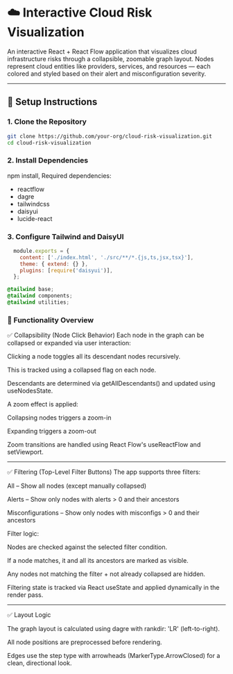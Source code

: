 # ☁️ Interactive Cloud Risk Visualization

An interactive React + React Flow application that visualizes cloud infrastructure risks through a collapsible, zoomable graph layout. Nodes represent cloud entities like providers, services, and resources — each colored and styled based on their alert and misconfiguration severity.

---

## 🚀 Setup Instructions

### 1. Clone the Repository

```bash
git clone https://github.com/your-org/cloud-risk-visualization.git
cd cloud-risk-visualization
```

### 2. Install Dependencies

npm install, Required dependencies:

- reactflow
- dagre
- tailwindcss
- daisyui
- lucide-react

### 3. Configure Tailwind and DaisyUI

```js
  module.exports = {
    content: ['./index.html', './src/**/*.{js,ts,jsx,tsx}'],
    theme: { extend: {} },
    plugins: [require('daisyui')],
  };
```

```css
@tailwind base;
@tailwind components;
@tailwind utilities;
```


### 🧠 Functionality Overview

✅ Collapsibility (Node Click Behavior)
Each node in the graph can be collapsed or expanded via user interaction:

Clicking a node toggles all its descendant nodes recursively.

This is tracked using a collapsed flag on each node.

Descendants are determined via getAllDescendants() and updated using useNodesState.

A zoom effect is applied:

Collapsing nodes triggers a zoom-in

Expanding triggers a zoom-out

Zoom transitions are handled using React Flow's useReactFlow and setViewport.

-------

✅ Filtering (Top-Level Filter Buttons)
The app supports three filters:

All – Show all nodes (except manually collapsed)

Alerts – Show only nodes with alerts > 0 and their ancestors

Misconfigurations – Show only nodes with misconfigs > 0 and their ancestors

Filter logic:

Nodes are checked against the selected filter condition.

If a node matches, it and all its ancestors are marked as visible.

Any nodes not matching the filter + not already collapsed are hidden.

Filtering state is tracked via React useState and applied dynamically in the render pass.

--------

✅ Layout Logic

The graph layout is calculated using dagre with rankdir: 'LR' (left-to-right).

All node positions are preprocessed before rendering.

Edges use the step type with arrowheads (MarkerType.ArrowClosed) for a clean, directional look.
